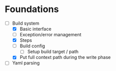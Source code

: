 # Foundations
- [ ] Build system
  - [X] Basic interface
  - [ ] Exception/error management
  - [X] Steps
  - [ ] Build config
    - [ ] Setup build target / path
  - [X] Put full context path during the write phase
- [ ] Yaml parsing